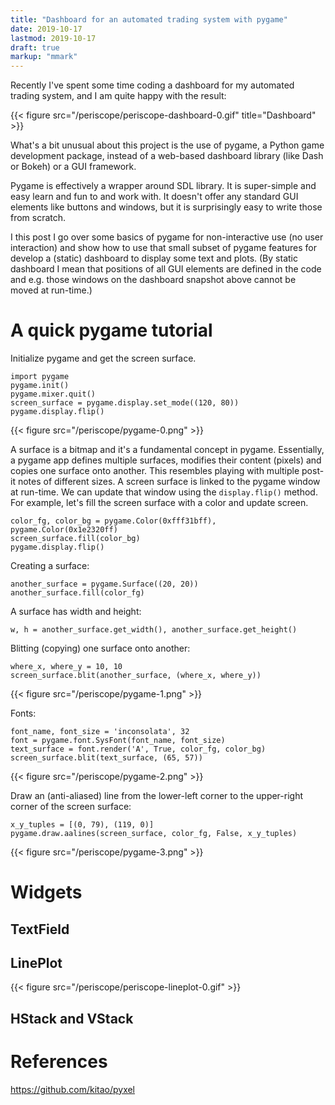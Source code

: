 ```yaml
---
title: "Dashboard for an automated trading system with pygame"
date: 2019-10-17
lastmod: 2019-10-17
draft: true
markup: "mmark"
---
```


Recently I've spent some time coding a dashboard for my automated trading system, and I am quite happy with the result: 

{{< figure src="/periscope/periscope-dashboard-0.gif" title="Dashboard" >}}

What's a bit unusual about this project is the use of pygame, a Python game development package, instead of a web-based dashboard library (like Dash or Bokeh) or a GUI framework. 

Pygame is effectively a wrapper around SDL library. It is super-simple and easy learn and fun to and work with. It doesn't offer any standard GUI elements like buttons and windows, but it is surprisingly easy to write those from scratch. 

I this post I go over some basics of pygame for non-interactive use (no user interaction) and show how to use that small subset of pygame features for develop a (static) dashboard to display some text and plots. (By static dashboard I mean that positions of all GUI elements are defined in the code and e.g. those windows on the dashboard snapshot above cannot be moved at run-time.)

# A quick pygame tutorial

Initialize pygame and get the screen surface. 

    import pygame
    pygame.init()
    pygame.mixer.quit()
    screen_surface = pygame.display.set_mode((120, 80))
    pygame.display.flip()

{{< figure src="/periscope/pygame-0.png" >}}

A surface is a bitmap and it's a fundamental concept in pygame. Essentially, a pygame app defines multiple surfaces, modifies their content (pixels) and copies one surface onto another. This resembles playing with multiple post-it notes of different sizes. A screen surface is linked to the pygame window at run-time. We can update that window using the `display.flip()` method. For example, let's fill the screen surface with a color and update screen.

    color_fg, color_bg = pygame.Color(0xfff31bff), pygame.Color(0x1e2320ff)
    screen_surface.fill(color_bg)
    pygame.display.flip()

Creating a surface: 

    another_surface = pygame.Surface((20, 20))
    another_surface.fill(color_fg)

A surface has width and height:

    w, h = another_surface.get_width(), another_surface.get_height()

Blitting (copying) one surface onto another:

    where_x, where_y = 10, 10
    screen_surface.blit(another_surface, (where_x, where_y))

{{< figure src="/periscope/pygame-1.png" >}}

Fonts: 

    font_name, font_size = 'inconsolata', 32
    font = pygame.font.SysFont(font_name, font_size)
    text_surface = font.render('A', True, color_fg, color_bg)
    screen_surface.blit(text_surface, (65, 57))

{{< figure src="/periscope/pygame-2.png" >}}

Draw an (anti-aliased) line from the lower-left corner to the upper-right corner of the screen surface:

    x_y_tuples = [(0, 79), (119, 0)]
    pygame.draw.aalines(screen_surface, color_fg, False, x_y_tuples)

{{< figure src="/periscope/pygame-3.png" >}}

# Widgets

## TextField

## LinePlot

{{< figure src="/periscope/periscope-lineplot-0.gif" >}}

## HStack and VStack




# References

https://github.com/kitao/pyxel
